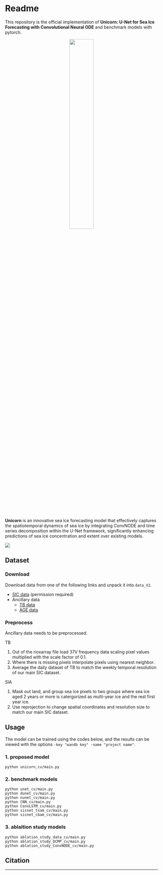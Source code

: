 # Readme

This repository is the official implementation of **Unicorn: U-Net for Sea Ice Forecasting with Convolutional Neural
ODE** and benchmark models with pytorch.


<p align="center">
<img src="https://github.com/Optim-Lab/sif-models/assets/98927724/b3f93ae8-61f0-4dcf-8f87-37d1f1208a52" align="center" width="40%"/>
</p>


**Unicorn** is an innovative sea ice forecasting model that effectively captures the spatiotemporal dynamics of sea ice by integrating ConvNODE and time series decomposition within the U-Net framework, significantly enhancing predictions of sea ice concentration and extent over existing models.


<img src="https://github.com/Optim-Lab/sif-models/assets/98927724/59a4d96c-3d7b-40b7-bac1-aa612b16810f"/>


## Dataset
### Download
Download data from one of the following links and unpack it into `data_V2`.
- [SIC data](https://dacon.io/competitions/official/235731/data) (permission required)
- Ancillary data 
    * [TB data](https://nsidc.org/data/nsidc-0001/versions/6)
    * [AGE data](https://nsidc.org/data/nsidc-0611/versions/4)

### Preprocess
Ancillary data needs to be preprocessed.

TB 
1. Out of the rioxarray file load 37V frequency data scaling pixel values multiplied with the scale factor of 0.1.
2. Where there is missing pixels interpolate pixels using nearest neighbor. 
3. Average the daily dataset of TB to match the weekly temporal resolution of our main SIC dataset.  

SIA 
1. Mask out land, and group sea ice pixels to two groups where sea ice aged 2 years or more is catergorized as multi-year ice and the rest first year ice.
2. Use reprojection to change spatial coordinates and resolution size to match our main SIC dataset.   


## Usage
The model can be trained using the codes below, and the results can be viewed with the options `-key "wandb key" -name "project name"`.

### 1. proposed model
```
python unicorn_cv/main.py
```

### 2. benchmark models
```
python unet_cv/main.py
python dunet_cv/main.py
python nunet_cv/main.py
python CNN_cv/main.py
python ConvLSTM_cv/main.py
python sicnet_tsam_cv/main.py
python sicnet_cbam_cv/main.py
```

### 3. ablaition study models
```
python ablation_study_data_cv/main.py
python ablation_study_DCMP_cv/main.py
python ablation_study_ConvNODE_cv/main.py
```

## Citation
---
